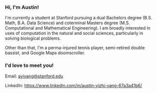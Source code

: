 ### Hi, I'm Austin! 

I'm currently a student at Stanford pursuing a dual Bachelors degree (B.S. Math, B.A. Data Science) and coterminal Masters degree (M.S. Computational and Mathematical Engineering). I am broadly 
interested in uses of computation in the natural and social sciences, particularly in solving biological problems. 

Other than that, I'm a perma-injured tennis player, semi-retired double bassist, and Google Maps doomscroller. 

### I'd love to meet you! 

Email: ayiyang@stanford.edu

LinkedIn: https://www.linkedin.com/in/austin-yizhi-yang-67a3a41b6/

